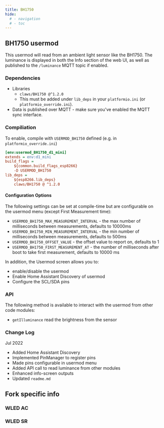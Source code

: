 ```yaml
---
title: BH1750
hide:
  # - navigation
  # - toc
---
```


## BH1750 usermod

This usermod will read from an ambient light sensor like the BH1750.
The luminance is displayed in both the Info section of the web UI, as well as published to the `/luminance` MQTT topic if enabled.

### Dependencies
- Libraries
  - `claws/BH1750 @^1.2.0`
  - This must be added under `lib_deps` in your `platformio.ini` (or `platformio_override.ini`).
- Data is published over MQTT - make sure you've enabled the MQTT sync interface.

### Compiliation

To enable, compile with `USERMOD_BH1750` defined  (e.g. in `platformio_override.ini`)
```ini
[env:usermod_BH1750_d1_mini]
extends = env:d1_mini
build_flags =
    ${common.build_flags_esp8266}
    -D USERMOD_BH1750
lib_deps = 
    ${esp8266.lib_deps}
    claws/BH1750 @ ^1.2.0
```

#### Configuration Options
The following settings can be set at compile-time but are configurable on the usermod menu (except First Measurement time):
*   `USERMOD_BH1750_MAX_MEASUREMENT_INTERVAL` - the max number of milliseconds between measurements, defaults to 10000ms
*   `USERMOD_BH1750_MIN_MEASUREMENT_INTERVAL` - the min number of milliseconds between measurements, defaults to 500ms
*   `USERMOD_BH1750_OFFSET_VALUE` - the offset value to report on, defaults to 1
*   `USERMOD_BH1750_FIRST_MEASUREMENT_AT` - the number of milliseconds after boot to take first measurement, defaults to 10000 ms

In addition, the Usermod screen allows you to:
- enable/disable the usermod
- Enable Home Assistant Discovery of usermod
- Configure the SCL/SDA pins

### API
The following method is available to interact with the usermod from other code modules:
- `getIlluminance` read the brightness from the sensor

### Change Log
Jul 2022
- Added Home Assistant Discovery
- Implemented PinManager to register pins
- Made pins configurable in usermod menu
- Added API call to read luminance from other modules
- Enhanced info-screen outputs
- Updated `readme.md`

## Fork specific info

### WLED AC

### WLED SR

